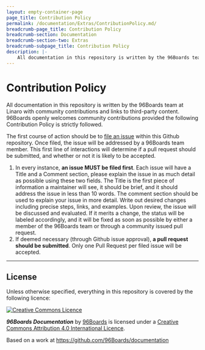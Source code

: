 ```yaml
---
layout: empty-container-page
page_title: Contribution Policy
permalink: /documentation/Extras/ContributionPolicy.md/
breadcrumb-page_title: Contribution Policy
breadcrumb-section: Documentation
breadcrumb-section-two: Extras
breadcrumb-subpage_title: Contribution Policy
description: |-
    All documentation in this repository is written by the 96Boards team at Linaro with community contributions and links to third-party content. 96Boards openly welcomes community contributions provided the following Contribution Policy is strictly followed.
---
```

# Contribution Policy

All documentation in this repository is written by the 96Boards team at Linaro with community contributions and links to third-party content. 96Boards openly welcomes community contributions provided the following Contribution Policy is strictly followed.

The first course of action should be to [file an issue](https://github.com/96boards/documentation/issues) within this Github repository. Once filed, the issue will be addressed by a 96Boards team member. This first line of interactions will determine if a pull request should be submitted, and whether or not it is likely to be accepted.

1. In every instance, **an issue MUST be filed first**. Each issue will have a Title and a Comment section, please explain the issue in as much detail as possible using these two fields. The Title is the first piece of information a maintainer will see, it should be brief, and it should address the issue in less than 10 words. The comment section should be used to explain your issue in more detail. Write out desired changes including precise steps, links, and examples. Upon review, the issue will be discussed and evaluated. If it merits a change, the status will be labeled accordingly, and it will be fixed as soon as possible by either a member of the 96Boards team or through a community issued pull request.
2. If deemed necessary (through Github issue approval), **a pull request should be submitted**. Only one Pull Request per filed issue will be accepted.

***

## License

Unless otherwise specified, everything in this repository is covered by the following licence:

[![Creative Commons Licence](https://licensebuttons.net/l/by-sa/4.0/88x31.png)](http://creativecommons.org/licenses/by-sa/4.0/)

***96Boards Documentation*** by [96Boards](https://www.96boards.org/) is licensed under a [Creative Commons Attribution 4.0 International Licence](http://creativecommons.org/licenses/by-sa/4.0/).

Based on a work at https://github.com/96Boards/documentation
